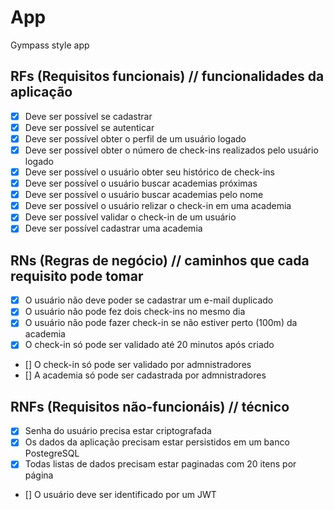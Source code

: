 # App

Gympass style app

## RFs (Requisitos funcionais) // funcionalidades da aplicação

-   [x] Deve ser possível se cadastrar
-   [x] Deve ser possível se autenticar
-   [x] Deve ser possível obter o perfil de um usuário logado
-   [x] Deve ser possível obter o número de check-ins realizados pelo usuário logado
-   [x] Deve ser possível o usuário obter seu histórico de check-ins
-   [x] Deve ser possível o usuário buscar academias próximas
-   [x] Deve ser possível o usuário buscar academias pelo nome
-   [x] Deve ser possível o usuário relizar o check-in em uma academia
-   [x] Deve ser possível validar o check-in de um usuário
-   [x] Deve ser possível cadastrar uma academia

## RNs (Regras de negócio) // caminhos que cada requisito pode tomar

-   [x] O usuário não deve poder se cadastrar um e-mail duplicado
-   [x] O usuário não pode fez dois check-ins no mesmo dia
-   [x] O usuário não pode fazer check-in se não estiver perto (100m) da academia
-   [x] O check-in só pode ser validado até 20 minutos após criado
-   [] O check-in só pode ser validado por admnistradores
-   [] A academia só pode ser cadastrada por admnistradores

## RNFs (Requisitos não-funcionáis) // técnico

-   [x] Senha do usuário precisa estar criptografada
-   [x] Os dados da aplicação precisam estar persistidos em um banco PostegreSQL
-   [x] Todas listas de dados precisam estar paginadas com 20 itens por página
-   [] O usuário deve ser identificado por um JWT
